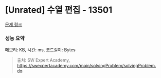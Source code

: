# [Unrated] 수열 편집 - 13501 

[문제 링크](https://swexpertacademy.com/main/code/codeBattle/problemDetail.do?contestProbId=AX5MBiQqAbQDFASv&categoryId=AYnnOdjq4TwDFARi&categoryType=BATTLE&battleMainPageIndex=1) 

### 성능 요약

메모리:  KB, 시간:  ms, 코드길이:  Bytes



> 출처: SW Expert Academy, https://swexpertacademy.com/main/solvingProblem/solvingProblem.do

